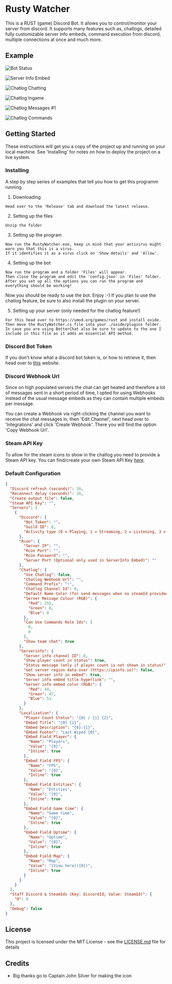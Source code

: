 # Rusty Watcher

This is a RUST (game) Discord Bot. It allows you to control/monitor your server from discord.
It supports many features such as, chatlogs, detailed fully customizable server info embeds, command execution from discord, 
multiple connections at once and much more.

## Example

![Bot Status](https://i.imgur.com/5LXohVU.jpg)

![Server Info Embed](https://i.imgur.com/i6Agbrt.jpeg)

![Chatlog Chatting](https://i.imgur.com/S7JzBvY.jpg)

![Chatlog Ingame](https://i.imgur.com/Elwp8hn.jpg)

![Chatlog Messages #1](https://i.imgur.com/wGx6SKo.jpg)

![Chatlog Commands](https://i.imgur.com/tYYgHNN.jpeg)

## Getting Started

These instructions will get you a copy of the project up and running on your local machine. See 'Installing' for notes on how to deploy the project on a live system.

### Installing

A step by step series of examples that tell you how to get this programm running

1. Downloading

```
Head over to the 'Release' tab and download the latest release.
```

2. Setting up the files

```
Unzip the folder
```

3. Setting up the program

```
Now run the RustyWatcher.exe, keep in mind that your antivirus might warn you that this is a virus.
If it identifies it as a virus click on 'Show details' and 'Allow'.
```

4. Setting up the bot

```
Now run the program and a folder 'Files' will appear.
Then close the program and edit the 'config.json' in 'Files' folder.
After you set up all the options you can run the program and everything should be working!
```

Now you should be ready to use the bot. Enjoy :-)
If you plan to use the chatlog feature, be sure to also install the plugin on your server.

5. Setting up your server (only needed for the chatlog feature!)

```
For this head over to https://umod.org/games/rust and install oxide.
Then move the RustyWatcher.cs file into your ./oxide/plugins folder.
In case you are using BetterChat also be sure to update to the one I include in this file as it adds an essential API method.
```

### Discord Bot Token

If you don't know what a discord bot token is, or how to retrieve it, then head over to [this](https://github.com/reactiflux/discord-irc/wiki/Creating-a-discord-bot-&-getting-a-token) website. 

### Discord Webhook Url

Since on high populated servers the chat can get heated and therefore a lot of messages sent in a short period of time, 
I opted for using Webhooks instead of the usual message embeds as they can contain multiple embeds per message.

You can create a Webhook via right-clicking the channel you want to receive the chat messages in, then 'Edit Channel', 
next head over to 'Integrations' and click 'Create Webhook'. There you will find the option 'Copy Webhook Url'.

### Steam API Key

To allow for the steam icons to show in the chatlog you need to provide a Steam API key. You can find/create your own Steam API Key [here](https://steamcommunity.com/dev/apikey).

### Default Configuration

```json
{
  "Discord refresh (seconds)": 30,
  "Reconnect delay (seconds)": 10,
  "Create output file": false,
  "Steam API Key": "",
  "Servers": [
    {
      "Discord": {
        "Bot Token": "",
        "Guild ID": 0,
        "Activity type (0 = Playing, 1 = Streaming, 2 = Listening, 3 = Watching)": 0
      },
      "Rcon": {
        "Server IP": "",
        "Rcon Port": "",
        "Rcon Password": "",
        "Server Port (Optional only used in ServerInfo Embed)": ""
      },
      "Chatlog": {
        "Use Chatlog": false,
        "Chatlog Webhook Url": "",
        "Command Prefix": "!",
        "Chatlog Channel Id": 0,
        "Default Name Color (for send messages when no steamId provided)": "#af5",
        "Server Message Colour (RGB)": {
          "Red": 255,
          "Green": 0,
          "Blue": 0
        },
        "Can Use Commands Role Ids": [
          0,
          0
        ],
        "Show team chat": true
      },
      "Serverinfo": {
        "Server info channel ID": 0,
        "Show player count in status": true,
        "Status message (only if player count is not shown in status)": "",
        "Get server region data over (https://ipinfo.io)": false,
        "Show server info in embed": true,
        "Server info embed title hyperlink": "",
        "Server info embed color (RGB)": {
          "Red": 44,
          "Green": 47,
          "Blue": 51
        }
      },
      "Localization": {
        "Player Count Status": "{0} / {1} {2}",
        "Embed Title": "{0} {1}",
        "Embed Description": "{0}:{1}",
        "Embed Footer": "Last Wiped {0}",
        "Embed Field Player": {
          "Name": "Players",
          "Value": "{0}",
          "Inline": true
        },
        "Embed Field FPS": {
          "Name": "FPS",
          "Value": "{0}",
          "Inline": true
        },
        "Embed Field Entities": {
          "Name": "Entities",
          "Value": "{0}",
          "Inline": true
        },
        "Embed Field Game time": {
          "Name": "Game time",
          "Value": "{0}",
          "Inline": true
        },
        "Embed Field Uptime": {
          "Name": "Uptime",
          "Value": "{0}",
          "Inline": true
        },
        "Embed Field Map": {
          "Name": "Map",
          "Value": "[View here]({0})",
          "Inline": true
        }
      }
    }
  ],
  "Staff Discord & SteamIds (Key: DiscordId; Value: SteamId)": {
    "0": 0
  },
  "Debug": false
}
```

## License

This project is licensed under the MIT License - see the [LICENSE.md](LICENSE.md) file for details

## Credits

- Big thanks go to Captain John Silver for making the icon

